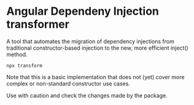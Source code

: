 # Angular Dependeny Injection transformer
A tool that automates the migration of dependency injections from traditional constructor-based injection to the new, more efficient inject() method.


```
npx transform
```
Note that this is a basic implementation that does not (yet) cover more complex or non-standard constructor use cases.

Use with caution and check the changes made by the package.